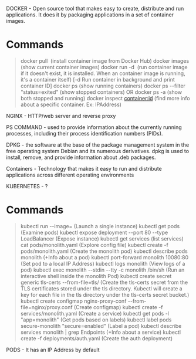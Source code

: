 DOCKER - Open source tool that makes easy to create, distribute and run applications. It does it by packaging applications in a set of container images.
# Commands
> docker pull <image> (install container image from Docker Hub)
> docker images (show current container images)
> docker run -d <image> (run container image if it doesn't exist, it is installed. When an container image is running, it's a container itself) [-d Run container in background and print container ID]
> docker ps (show running containers)
> docker ps --filter "status=exited" (show stopped containers) OR docker ps -a (show both stopped and running)
> docker inspect <container:id> (find more info about a specific container. Ex: IPAddress)


NGINX - HTTP/web server and reverse proxy

PS COMMAND - used to provide information about the currently running processes, including their process identification numbers (PIDs).

DPKG - the software at the base of the package management system in the free operating system Debian and its numerous derivatives. dpkg is used to install, remove, and provide information about .deb packages.

Containers - Technology that makes it easy to run and distribute applications across different operating environments


KUBERNETES - ?
# Commands
> kubectl run <podname> --image=<container image name:version> (Launch a single instance)
> kubectl get pods (Examine pods)
> kubectl expose deployment <instance name> --port 80 --type LoadBalancer (Expose instance)
> kubectl get services (list services)
> cat pods/monolith.yaml (Explore config file)
> kubectl create -f pods/monolith.yaml (Create the monolith pod)
> kubectl describe pods monolith (+Info about a pod)
> kubectl port-forward monolith 10080:80 (Set pod to a local IP Address)
> kubectl logs monolith (View logs of a pod)
> kubectl exec monolith --stdin --tty -c monolith /bin/sh (Run an interactive shell inside the monolith Pod)
> kubectl create secret generic tls-certs --from-file=tls/ (Create the tls-certs secret from the TLS certificates stored under the tls directory. Kubectl will create a key for each file in the tls directory under the tls-certs secret bucket.)
> kubectl create configmap nginx-proxy-conf --from-file=nginx/proxy.conf (Create configmap)
> kubectl create -f services/monolith.yaml (Create a service)
> kubectl get pods -l "app=monolith" (Get pods based on labels)
> kubectl label pods secure-monolith "secure=enabled" (Label a pod)
> kubectl describe services monolith | grep Endpoints (+Info about a service)
> kubectl create -f deployments/auth.yaml (Create the auth deployment)

PODS - It has an IP Address by default